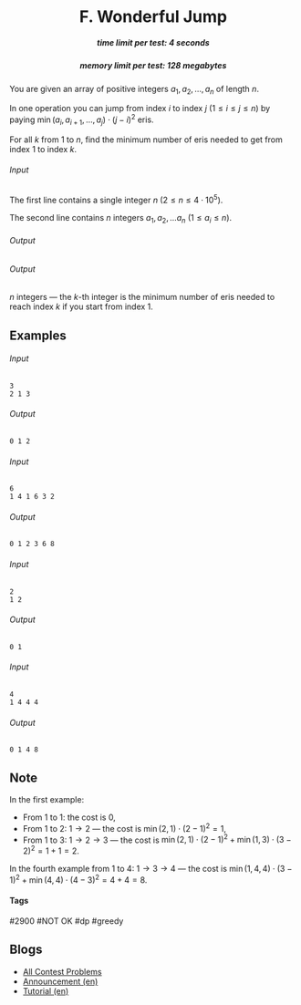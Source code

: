 <h1 style='text-align: center;'> F. Wonderful Jump</h1>

<h5 style='text-align: center;'>time limit per test: 4 seconds</h5>
<h5 style='text-align: center;'>memory limit per test: 128 megabytes</h5>

You are given an array of positive integers $a_1,a_2,\ldots,a_n$ of length $n$. 

In one operation you can jump from index $i$ to index $j$ ($1 \le i \le j \le n$) by paying $\min(a_i, a_{i + 1}, \ldots, a_j) \cdot (j - i)^2$ eris.

For all $k$ from $1$ to $n$, find the minimum number of eris needed to get from index $1$ to index $k$.

###### Input

The first line contains a single integer $n$ ($2 \le n \le 4 \cdot 10^5$).

The second line contains $n$ integers $a_1,a_2,\ldots a_n$ ($1 \le a_i \le n$).

###### Output

###### Output

 $n$ integers — the $k$-th integer is the minimum number of eris needed to reach index $k$ if you start from index $1$.

## Examples

###### Input


```text
3
2 1 3
```
###### Output


```text
0 1 2 
```
###### Input


```text
6
1 4 1 6 3 2
```
###### Output


```text
0 1 2 3 6 8 
```
###### Input


```text
2
1 2
```
###### Output


```text
0 1 
```
###### Input


```text
4
1 4 4 4
```
###### Output


```text
0 1 4 8 
```
## Note

In the first example: 

* From $1$ to $1$: the cost is $0$,
* From $1$ to $2$: $1 \rightarrow 2$ — the cost is $\min(2, 1) \cdot (2 - 1) ^ 2=1$,
* From $1$ to $3$: $1 \rightarrow 2 \rightarrow 3$ — the cost is $\min(2, 1) \cdot (2 - 1) ^ 2 + \min(1, 3) \cdot (3 - 2) ^ 2 = 1 + 1 = 2$.

In the fourth example from $1$ to $4$: $1 \rightarrow 3 \rightarrow 4$ — the cost is $\min(1, 4, 4) \cdot (3 - 1) ^ 2 + \min(4, 4) \cdot (4 - 3) ^ 2 = 4 + 4 = 8$.



#### Tags 

#2900 #NOT OK #dp #greedy 

## Blogs
- [All Contest Problems](../Codeforces_Round_842_(Div._2).md)
- [Announcement (en)](../blogs/Announcement_(en).md)
- [Tutorial (en)](../blogs/Tutorial_(en).md)
